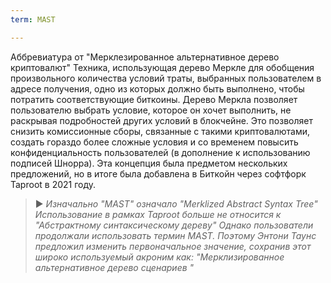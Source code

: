 ```yaml
---
term: MAST

---
```

Аббревиатура от "Мерклезированное альтернативное дерево криптовалют" Техника, использующая дерево Меркле для обобщения произвольного количества условий траты, выбранных пользователем в адресе получения, одно из которых должно быть выполнено, чтобы потратить соответствующие биткоины. Дерево Меркла позволяет пользователю выбрать условие, которое он хочет выполнить, не раскрывая подробностей других условий в блокчейне. Это позволяет снизить комиссионные сборы, связанные с такими криптовалютами, создать гораздо более сложные условия и со временем повысить конфиденциальность пользователей (в дополнение к использованию подписей Шнорра). Эта концепция была предметом нескольких предложений, но в итоге была добавлена в Биткойн через софтфорк Taproot в 2021 году.

> ► *Изначально "MAST" означало "Merklized Abstract Syntax Tree" Использование в рамках Taproot больше не относится к "Абстрактному синтаксическому дереву" Однако пользователи продолжали использовать термин MAST. Поэтому Энтони Таунс предложил изменить первоначальное значение, сохранив этот широко используемый акроним как: "Мерклизированное альтернативное дерево сценариев "*